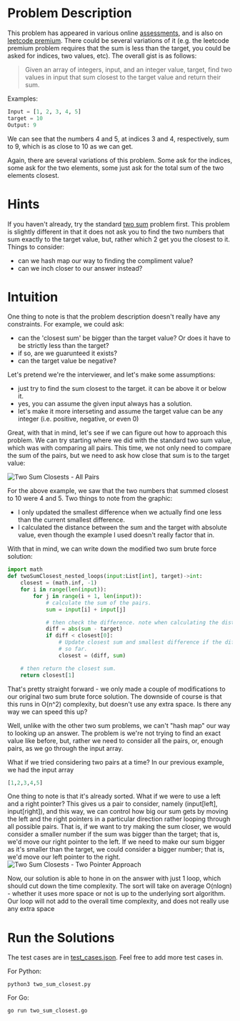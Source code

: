 # Problem Description
This problem has appeared in various online [assessments](https://leetcode.com/discuss/interview-question/241808/Google-Two-sum-closest), and is also on [leetcode premium](https://leetcode.com/problems/two-sum-less-than-k/).  There could be several variations of it (e.g. the leetcode premium problem requires that the sum is less than the target, you could be asked for indices, two values, etc).  The overall gist is as follows: 

> Given an array of integers, input, and an integer value, target, find two values in input that sum closest to the target value and return their sum.

Examples: 

```python
Input = [1, 2, 3, 4, 5]
target = 10
Output: 9
```
We can see that the numbers 4 and 5, at indices 3 and 4, respectively, sum to 9, which is as close to 10 as we can get.

Again, there are several variations of this problem. Some ask for the indices, some ask for the two elements, some just ask for the total sum of the two elements closest.  

# Hints
If you haven't already, try the standard [two sum](../TwoSum/README.md) problem first.  This problem is slightly different in that it does not ask you to find the two numbers that sum exactly to the target value, but, rather which 2 get you the closest to it.  Things to consider:
- can we hash map our way to finding the compliment value?
- can we inch closer to our answer instead?

# Intuition
One thing to note is that the problem description doesn't really have any constraints. For example, we could ask:
- can the 'closest sum' be bigger than the target value? Or does it have to be strictly less than the target?
- if so, are we guarunteed it exists?
- can the target value be negative?

Let's pretend we're the interviewer, and let's make some assumptions:
- just try to find the sum closest to the target. it can be above it or below it.
- yes, you can assume the given input always has a solution.
- let's make it more interseting and assume the target value can be any integer (i.e. positive, negative, or even 0)

Great, with that in mind, let's see if we can figure out how to approach this problem. We can try starting where we did with the standard two sum value, which was with comparing all pairs. This time, we not only need to compare the sum of the pairs, but we need to ask how close that sum is to the target value:

![Two Sum Closests - All Pairs](https://drive.google.com/uc?export=view&id=1O5PulYSSFYBHxbjp0qPoKK8b8ZQCbcjM)

For the above example, we saw that the two numbers that summed closest to 10 were 4 and 5.  Two things to note from the graphic:
- I only updated the smallest difference when we actually find one less than the current smallest difference. 
- I calculated the distance between the sum and the target with absolute value, even though the example I used doesn't really factor that in. 

With that in mind, we can write down the modified two sum brute force solution:
```python
import math
def twoSumClosest_nested_loops(input:List[int], target)->int:
    closest = (math.inf, -1)
    for i in range(len(input)):
        for j in range(i + 1, len(input)):
            # calculate the sum of the pairs.
            sum = input[i] + input[j]

            # then check the difference. note when calculating the distance between the two numbers, we better use absolute value.
            diff = abs(sum - target)
            if diff < closest[0]:
                # Update closest sum and smallest difference if the difference is smaller than the smallest difference we've seen
                # so far.
                closest = (diff, sum)

    # then return the closest sum.
    return closest[1]
```

That's pretty straight forward - we only made a couple of modifications to our original two sum brute force solution. The downside of course is that this runs in O(n^2) complexity, but doesn't use any extra space.  Is there any way we can speed this up?  

Well, unlike with the other two sum problems, we can't "hash map" our way to looking up an answer. The problem is we're not trying to find an exact value like before, but, rather we need to consider all the pairs, or, enough pairs, as we go through the input array. 

What if we tried considering two pairs at a time?  In our previous example, we had the input array
```python
[1,2,3,4,5]
```
One thing to note is that it's already sorted.  What if we were to use a left and a right pointer? This gives us a pair to consider, namely (input[left], input[right]), and this way, we can control how big our sum gets by moving the left and the right pointers in a particular direction rather looping through all possible pairs. That is, if we want to try making the sum closer, we would consider a smaller number if the sum was bigger than the target; that is, we'd move our right pointer to the left.  If we need to make our sum bigger as it's smaller than the target, we could consider a bigger number; that is, we'd move our left pointer to the right.
![Two Sum Closests - Two Pointer Approach](https://drive.google.com/uc?export=view&id=1Knjsi3LBVgT-0Y-BjyCvXJszA6KiZZZ4)

Now, our solution is able to hone in on the answer with just 1 loop, which should cut down the time complexity. The sort will take on average O(nlogn) - whether it uses more space or not is up to the underlying sort algorithm.  Our loop will not add to the overall time complexity, and does not really use any extra space

# Run the Solutions
The test cases are in [test_cases.json](test_cases.json). Feel free to add more test cases in. 

For Python:
```shell
python3 two_sum_closest.py
```

For Go:
```shell
go run two_sum_closest.go
```




